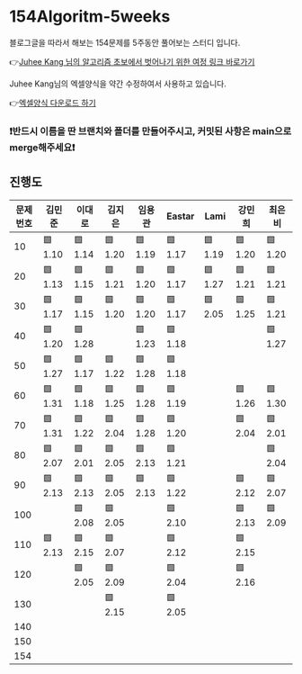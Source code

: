 # 154Algoritm-5weeks

블로그글을 따라서 해보는 154문제를 5주동안 풀어보는 스터디 입니다.

👉[Juhee Kang 님의 알고리즘 초보에서 벗어나기 위한 여정 링크 바로가기](https://claudiajkang.medium.com/%EC%95%8C%EA%B3%A0%EB%A6%AC%EC%A6%98-%EC%B4%88%EB%B3%B4%EC%97%90%EC%84%9C-%EB%B2%97%EC%96%B4%EB%82%98%EA%B8%B0-%EC%9C%84%ED%95%9C-%EC%97%AC%EC%A0%95-1ffb6bdfec6b)

Juhee Kang님의 엑셀양식을 약간 수정하여서 사용하고 있습니다.

👉[엑셀양식 다운로드 하기](https://docs.google.com/spreadsheets/d/1Bx27IJulthhpM04qbtuL0aAkX8psi5D4/edit?usp=sharing&ouid=113010703494073260482&rtpof=true&sd=true)

### ❗️반드시 이름을 딴 브랜치와 폴더를 만들어주시고, 커밋된 사항은 main으로 merge해주세요❗️

## 진행도

| 문제번호 | 김민준  | 이대로  | 김지은     | 임용관  | Eastar  | Lami    | 강민희  | 최은비  |
| -------- | ------- | ------- |---------| ------- | ------- | ------- | ------- | ------- |
| 10       | 🟩 1.10 | 🟩 1.14 | 🟩 1.20 | 🟩 1.19 | 🟩 1.17 | 🟩 1.19 | 🟩 1.20 | 🟩 1.20 |
| 20       | 🟩 1.13 | 🟩 1.15 | 🟩 1.21 | 🟩 1.20 | 🟩 1.17 | 🟩 1.27 | 🟩 1.21 | 🟩 1.21 |
| 30       | 🟩 1.17 | 🟩 1.15 | 🟩 1.20 | 🟩 1.20 | 🟩 1.17 | 🟩 2.05 | 🟩 1.25 | 🟩 1.21 |
| 40       | 🟩 1.20 | 🟩 1.28 |         | 🟩 1.23 | 🟩 1.18 |         |         | 🟩 1.27 |
| 50       | 🟩 1.27 | 🟩 1.17 | 🟩 1.22 | 🟩 1.28 | 🟩 1.18 |         |         |         |
| 60       | 🟩 1.31 | 🟩 1.18 | 🟩 1.25 | 🟩 1.28 | 🟩 1.19 |         | 🟩 1.26 | 🟩 1.30 |
| 70       | 🟩 1.31 | 🟩 1.22 | 🟩 2.04 | 🟩 1.28 | 🟩 1.20 |         | 🟩 2.04 | 🟩 2.01 |
| 80       | 🟩 2.07 | 🟩 2.01 | 🟩 2.05 | 🟩 2.13 | 🟩 1.21 |         |         | 🟩 2.04 |
| 90       | 🟩 2.13 | 🟩 2.13 | 🟩 2.05 | 🟩 2.13 | 🟩 1.22 |         | 🟩 2.12 | 🟩 2.07 |
| 100      |         | 🟩 2.08 | 🟩 2.05 |         | 🟩 2.10 |         | 🟩 2.13 | 🟩 2.09 |
| 110      | 🟩 2.13 |🟩 2.15 | 🟩 2.07 |         | 🟩 2.12 |         |  🟩 2.15 |         |
| 120      |         | 🟩 2.05 | 🟩 2.09 |         | 🟩 2.04 |         | 🟩 2.16 |         |
| 130      |         |         | 🟩 2.15 |         | 🟩 2.05 |         |         |         |
| 140      |         |         |         |         |         |         |         |         |
| 150      |         |         |         |         |         |         |         |         |
| 154      |         |         |         |         |         |         |         |         |
